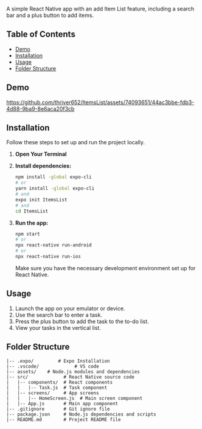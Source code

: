 A simple React Native app with an add Item List feature, including a search bar and a plus button to add items.

## Table of Contents

- [Demo](#demo)
- [Installation](#installation)
- [Usage](#usage)
- [Folder Structure](#folder-structure)

## Demo



https://github.com/thriver652/ItemsList/assets/74093651/44ac3bbe-fdb3-4d88-9ba9-8e6aca20f3cb



## Installation

Follow these steps to set up and run the project locally.

1. **Open Your Terminal**

2. **Install dependencies:**

    ```bash
    npm install -global expo-cli
    # or
    yarn install -global expo-cli
    # and
    expo init ItemsList
    # and
    cd ItemsList
    ```

3. **Run the app:**

    ```bash
    npm start
    # or
    npx react-native run-android
    # or
    npx react-native run-ios
    ```

    Make sure you have the necessary development environment set up for React Native.

## Usage

1. Launch the app on your emulator or device.
2. Use the search bar to enter a task.
3. Press the plus button to add the task to the to-do list.
4. View your tasks in the vertical list.

## Folder Structure

```plaintext
|-- .expo/         # Expo Installation
|-- .vscode/             # VS code
|-- assets/    # Node.js modules and dependencies
|-- src/             # React Native source code
|   |-- components/  # React components
|   |   |-- Task.js  # Task component
|   |-- screens/     # App screens
|   |   |-- HomeScreen.js  # Main screen component
|   |-- App.js       # Main app component
|-- .gitignore       # Git ignore file
|-- package.json     # Node.js dependencies and scripts
|-- README.md        # Project README file
